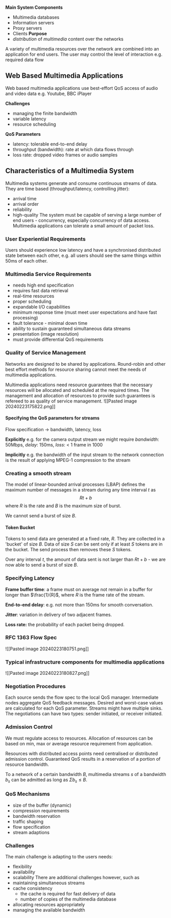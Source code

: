 **Main System Components**
- Multimedia databases
- Information servers
- Proxy servers
- Clients
**Purpose**
- *distribution* of *multimedia* content over the networks

A variety of multimedia resources over the network are combined into an application for end users. The user may control the level of interaction e.g. required data flow

## Web Based Multimedia Applications
Web based multimedia applications use best-effort QoS access of audio and video data e.g. Youtube, BBC iPlayer

**Challenges**
- managing the finite bandwidth
- variable latency
- resource scheduling

**QoS Parameters**
- latency: tolerable end-to-end delay
- throughput (bandwidth): rate at which data flows through
- loss rate: dropped video frames or audio samples

## Characteristics of a Multimedia System
Multimedia systems generate and consume continuous streams of data. They are time based (throughput/latency, controlling jitter):
- arrival time
- arrival order
- reliability
- high-quality
The system must be capable of serving a large number of end users - concurrency, especially concurrency of data access. Multimedia applications can tolerate a small amount of packet loss.

### User Experiential Requirements
Users should experience low latency and have a synchronised distributed state between each other, e.g. all users should see the same things within 50ms of each other.

### Multimedia Service Requirements
- needs high end specification
- requires fast data retrieval
- real-time resources
- proper scheduling
- expandable I/O capabilities
- minimum response time (must meet user expectations and have fast processing)
- fault tolerance - minimal down time
- ability to sustain guaranteed simultaneous data streams
- presentation (image resolution)
- must provide differential QoS requirements

### Quality of Service Management
Networks are designed to be shared by applications. Round-robin and other best effort methods for resource sharing cannot meet the needs of multimedia applications. 

Multimedia applications need resource guarantees that the necessary resources will be allocated and scheduled at the required times. The management and allocation of resources to provide such guarantees is refereed to as quality of service management.
![[Pasted image 20240223175822.png]]

#### Specifying the QoS parameters for streams
Flow specification -> bandwidth, latency, loss

**Explicitly**
e.g. for the camera output stream we might require *bandwidth*: 50Mbps, *delay*: 150ms, *loss*: < 1 frame in 1000

**Implicitly**
e.g. the bandwidth of the input stream to the network connection is the result of applying MPEG-1 compression to the stream

### Creating a smooth stream
The model of linear-bounded arrival processes (LBAP) defines the maximum number of messages in a stream during any time interval $t$ as $$ Rt + b $$where $R$ is the rate and $B$ is the maximum size of burst.

We cannot send a burst of size $B$.

#### Token Bucket
Tokens to send data are generated at a fixed rate, $R$. They are collected in a 'bucket' of size $B$. Data of size $S$ can be sent only if at least $S$ tokens are in the bucket. The send process then removes these $S$ tokens. 

Over any interval $t$, the amount of data sent is not larger than $Rt + b$ - we are now able to send a burst of size $B$.

### Specifying Latency
**Frame buffer time**: a frame must on average not remain in a buffer for longer than $\frac{1}{R}$, where $R$ is the frame rate of the stream.

**End-to-end delay**: e.g. not more than 150ms for smooth conversation.

**Jitter**: variation in delivery of two adjacent frames.

**Loss rate:** the probability of each packet being dropped.

### RFC 1363 Flow Spec
![[Pasted image 20240223180751.png]]

### Typical infrastructure components for multimedia applications
![[Pasted image 20240223180827.png]]

### Negotiation Procedures
Each source sends the flow spec to the local QoS manager. Intermediate nodes aggregate QoS feedback messages. Desired and worst-case values are calculated for each QoS parameter. Streams might have multiple sinks. The negotiations can have two types: sender initiated, or receiver initiated.

### Admission Control
We must regulate access to resources. Allocation of resources can be based on min, max or average resource requirement from application.

Resources with distributed access points need centralised or distributed admission control. Guaranteed QoS results in a reservation of a portion of resource bandwidth.

To a network of a certain bandwidth $B$, multimedia streams $s$ of a bandwidth $b_s$ can be admitted as long as $\Sigma{b_s} \leq B$.

### QoS Mechanisms
- size of the buffer (dynamic)
- compression requirements
- bandwidth reservation
- traffic shaping
- flow specification
- stream adaptions

### Challenges
The main challenge is adapting to the users needs:
- flexibility
- availability
- scalability
There are additional challenges however, such as
- maintaining simultaneous streams
- cache consistency
	- the cache is required for fast delivery of data
	- number of copies of the multimedia database
- allocating resources appropriately
- managing the available bandwidth